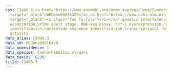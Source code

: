 ```yaml
---
csv: C34G6.3,<a href="https://www.ensembl.org/Homo_sapiens/Gene/Summary?db=core;g=WBGene00016420"
  target="_blank">WBGene00016420</a>,<a href="https://www.ncbi.nlm.nih.gov/pubmed/30894454"
  target="_blank"><i class="fas fa-file"></i></a>",genetic interference,functional
  association,prime adult stage, RNA-seq assay, hsf-1 overexpression,nucleotide sequence
  identification,nucleotide sequence identification,transcriptional regulation,up-regulates
  activity
data_alias: C34G6.3
data_id: WBGene00016420
data_numevidence: 1
data_species: Caenorhabditis elegans
data_taxid: '6239'
title: C34G6.3
---
```

